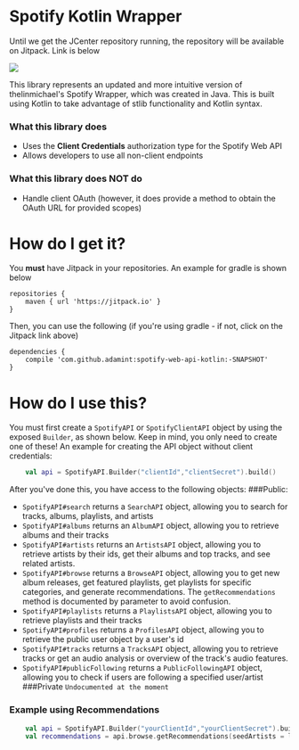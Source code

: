 # Spotify Kotlin Wrapper
Until we get the JCenter repository running, the repository will be available on Jitpack. Link is below

[![](https://jitpack.io/v/adamint/spotify-web-api-kotlin.svg)](https://jitpack.io/#adamint/spotify-web-api-kotlin)

 
This library represents an updated and more intuitive version of thelinmichael's Spotify Wrapper, which was created in Java. This is built using Kotlin to take advantage of stlib functionality and Kotlin syntax.

### What this library does
  - Uses the **Client Credentials** authorization type for the Spotify Web API
  - Allows developers to use all non-client endpoints
### What this library does NOT do
  - Handle client OAuth (however, it does provide a method to obtain the OAuth URL for provided scopes)
# How do I get it?
You **must** have Jitpack in your repositories. An example for gradle is shown below
```
repositories {
	maven { url 'https://jitpack.io' }
}
```
Then, you can use the following (if you're using gradle - if not, click on the Jitpack link above)
```
dependencies {
	compile 'com.github.adamint:spotify-web-api-kotlin:-SNAPSHOT'
}
```

# How do I use this?
You must first create a `SpotifyAPI` or `SpotifyClientAPI` object by using the exposed `Builder`, as shown below. Keep in mind, you only need to create one of these!
An example for creating the API object without client credentials:
```kotlin
    val api = SpotifyAPI.Builder("clientId","clientSecret").build()
```
After you've done this, you have access to the following objects:
###Public:
  - `SpotifyAPI#search` returns a `SearchAPI` object, allowing you to search for tracks, albums, playlists, and artists
  - `SpotifyAPI#albums` returns an `AlbumAPI` object, allowing you to retrieve albums and their tracks
  - `SpotifyAPI#artists` returns an `ArtistsAPI` object, allowing you to retrieve artists by their ids, get their albums and top tracks, and see related artists.
  - `SpotifyAPI#browse` returns a `BrowseAPI` object, allowing you to get new album releases, get featured playlists, get playlists for specific categories, and generate recommendations. The `getRecommendations` method is documented by parameter to avoid confusion.
  - `SpotifyAPI#playlists` returns a `PlaylistsAPI` object,  allowing you to retrieve playlists and their tracks
  - `SpotifyAPI#profiles` returns a `ProfilesAPI` object,  allowing you to retrieve the public user object by a user's id
  - `SpotifyAPI#tracks` returns a `TracksAPI` object,  allowing you to retrieve tracks or get an audio analysis or overview of the track's audio features.
  - `SpotifyAPI#publicFollowing` returns a `PublicFollowingAPI` object, allowing you to check if users are following a specified user/artist
###Private
  `Undocumented at the moment`

### Example using Recommendations

```kotlin
    val api = SpotifyAPI.Builder("yourClientId","yourClientSecret").build()
    val recommendations = api.browse.getRecommendations(seedArtists = listOf("3TVXtAsR1Inumwj472S9r4"), seedGenres = listOf("pop", "country"), targets = hashMapOf(Pair("speechiness", 1.0), Pair("danceability", 1.0))))
```
